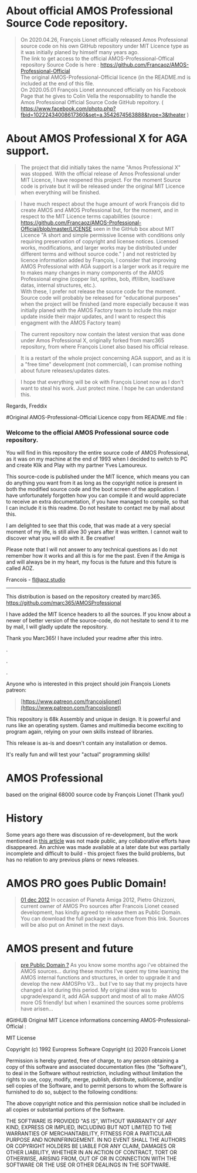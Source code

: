 # About official AMOS Professional Source Code repository.
> On 2020.04.26, François Lionet officially released Amos Professional source code on his own GitHub repository under MIT Licence type as it was initially planed by himself many years ago.<br>
> The link to get access to the official AMOS-Professional-Offical repository Source Code is here : https://github.com/Francaoz/AMOS-Professional-Official<br>
> The original AMOS-Professional-Official licence (in the README.md is included at the end of this file.<br>
> On 2020.05.01 François Lionet announced officially on his Facebook Page that he gives to Colin Vella the responsability to handle the Amos Professional Official Source Code GitHub repoitory. ( https://www.facebook.com/photo.php?fbid=10222434008617360&set=a.3542674563888&type=3&theater )

# About AMOS Professional X for AGA support.
> The project that did initially takes the name "Amos Professional X" was stopped. With the official release of Amos Professional under MIT Licence, I have reopened this project.
For the moment Source code is private but it will be released under the original MIT Licence when everything will be finished.

> I have much respect about the huge amount of work François did to create AMOS and AMOS Professional but, for the moment, and in respect to the MIT Licence terms capabilities (source : https://github.com/Francaoz/AMOS-Professional-Official/blob/master/LICENSE seen in the GitHub box about MIT Licence "A short and simple permissive license with conditions only requiring preservation of copyright and license notices. Licensed works, modifications, and larger works may be distributed under different terms and without source code." ) and not restricted by licence information added by François, I consider that improving AMOS Professional with AGA support is a larger work as it require me to makes many changes in many components of the AMOS Professional engine (copper list, sprites, bob, iff/ilbm, load/save datas, internal structures, etc.).<br>
With these, I prefer not release the source code for the moment.<br>
Source code will probably be released for "educational purposes" when the project will be finished (and more especially because it was initially planed with the AMOS Factory team to include this major update inside their major updates, and I want to respect this engagment with the AMOS Factory team)

> The current repository now contain the latest version that was done under Amos Professional X, originally forked from marc365 repository, from where François Lionet also based his official release.<br>

>It is a restart of the whole project concerning AGA support, and as it is a "free time" development (not commercial), I can promise nothing about future releases/updates dates.

>I hope that everything will be ok with François Lionet now as I don't want to steal his work. Just protect mine. I hope he can understand this.

Regards,
Freddix


#Original AMOS-Professional-Official Licence copy from README.md file :

### Welcome to the official AMOS Professional source code repository.

You will find in this repository the entire source code of AMOS Professional, as it was on my machine at the end of 1993 when I decided to switch to PC and create Klik and Play with my partner Yves Lamoureux.

This source-code is published under the MIT licence, which means you can do anything you want from it as long as the copyright notice is present in both the modified source code and the boot screen of the application. I have unfortunately forgotten how you can compile it and would appreciate to receive an extra documentation, if you have managed to compile, so that I can include it is this readme. Do not hesitate to contact me by mail about this.

I am delighted to see that this code, that was made at a very special moment of my life, is still alive 30 years after it was written. I cannot wait to discover what you will do with it. Be creative!

Please note that I will not answer to any technical questions as I do not remember how it works and all this is for me the past. Even if the Amiga is and will always be in my heart, my focus is the future and this future is called AOZ.

Francois - fl@aoz.studio

---

This distribution is based on the repository created by marc365. https://github.com/marc365/AMOSProfessional

I have added the MIT licence headers to all the sources. If you know about a newer of better version of the source-code, do not hesitate to send it to me by mail, I will gladly update the repository.

Thank you Marc365! I have included your readme after this intro.

.

.

.

Anyone who is interested in this project should join François Lionets patreon:

>[https://www.patreon.com/francoislionet](https://www.patreon.com/francoislionet)

This repository is 68k Assembly and unique in design. It is powerful and runs like an operating system. Games and multimedia become exciting to program again, relying on your own skills instead of libraries.

This release is as-is and doesn't contain any installation or demos.

It's really fun and will test your "actual" programming skills!

# AMOS Professional

based on the original 68000 source code by François Lionet (Thank you!)

# History
Some years ago there was discussion of re-development, but the work mentioned in [this article](http://www.amiworld.it/news/amos_upgrade_eng.html) was not made public, any collaborative efforts have disappeared. An archive was made available at a later date but was partially incomplete and difficult to build - this project fixes the build problems, but has no relation to any previous plans or news releases.

# AMOS PRO goes Public Domain!

> [01 dec 2012](https://web.archive.org/web/20130530022407/http://www.pianetaamiga.it)
In occasion of Pianeta Amiga 2012, Pietro Ghizzoni, current owner of AMOS Pro sources after Francois Lionet ceased development, has kindly agreed to release them as Public Domain. You can download the full package in advance from this link. Sources will be also put on Aminet in the next days.

# AMOS present and future

> [pre Public Domain ?](http://www.amiworld.it/news/amos_upgrade_eng.html)
As you know some months ago i've obtained the AMOS sources... during these months I've spent my time learning the AMOS internal functions and structures, in order to upgrade it and develop the new AMOSPro V3... but I've to say that my projects have changed a lot during this period. My original idea was to upgrade/expand it, add AGA support and most of all to make AMOS more OS friendly! but when I examined the sources some problems have arisen...


#GitHUB Original MIT Licence informations concerning AMOS-Professional-Official :

MIT License

Copyright (c) 1992 Europress Software
Copyright (c) 2020 Francois Lionet

Permission is hereby granted, free of charge, to any person obtaining a copy
of this software and associated documentation files (the "Software"), to deal
in the Software without restriction, including without limitation the rights
to use, copy, modify, merge, publish, distribute, sublicense, and/or sell
copies of the Software, and to permit persons to whom the Software is
furnished to do so, subject to the following conditions:

The above copyright notice and this permission notice shall be included in all
copies or substantial portions of the Software.

THE SOFTWARE IS PROVIDED "AS IS", WITHOUT WARRANTY OF ANY KIND, EXPRESS OR
IMPLIED, INCLUDING BUT NOT LIMITED TO THE WARRANTIES OF MERCHANTABILITY,
FITNESS FOR A PARTICULAR PURPOSE AND NONINFRINGEMENT. IN NO EVENT SHALL THE
AUTHORS OR COPYRIGHT HOLDERS BE LIABLE FOR ANY CLAIM, DAMAGES OR OTHER
LIABILITY, WHETHER IN AN ACTION OF CONTRACT, TORT OR OTHERWISE, ARISING FROM,
OUT OF OR IN CONNECTION WITH THE SOFTWARE OR THE USE OR OTHER DEALINGS IN THE
SOFTWARE.
